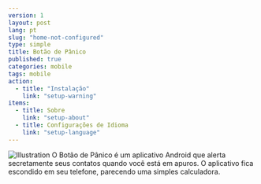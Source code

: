 ```yaml
---
version: 1
layout: post
lang: pt
slug: "home-not-configured"
type: simple
title: Botão de Pânico
published: true
categories: mobile
tags: mobile
action: 
  - title: "Instalação"
    link: "setup-warning"
items: 
  - title: Sobre
    link: "setup-about"
  - title: Configurações de Idioma
    link: "setup-language"
---
```


![Illustration](/media/mobile/home-not-configured-small.png) O Botão de Pânico é um aplicativo Android que alerta secretamente seus contatos quando você está em apuros. O aplicativo fica escondido em seu telefone, parecendo uma simples calculadora.
